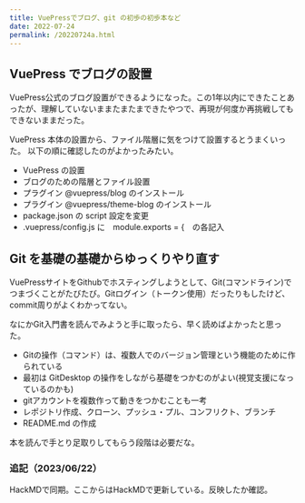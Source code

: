 ```yaml
---
title: VuePressでブログ、git の初歩の初歩本など
date: 2022-07-24
permalink: /20220724a.html
--- 
```


## VuePress でブログの設置

VuePress公式のブログ設置ができるようになった。この1年以内にできたことあったが、理解していないままたまたまできたやつで、再現が何度か再挑戦してもできないままだった。

VuePress 本体の設置から、ファイル階層に気をつけて設置するとうまくいった。
以下の順に確認したのがよかったみたい。

- VuePress の設置
- ブログのための階層とファイル設置
- プラグイン @vuepress/blog のインストール
- プラグイン @vuepress/theme-blog のインストール
- package.json の script 設定を変更
- .vuepress/config.js に　module.exports = {　の各記入

## Git を基礎の基礎からゆっくりやり直す

VuePressサイトをGithubでホスティングしようとして、Git(コマンドライン)でつまづくことがたびたび。Gitログイン（トークン使用）だったりもしたけど、commit周りがよくわかってない。

なにかGit入門書を読んでみようと手に取ったら、早く読めばよかったと思った。

- Gitの操作（コマンド）は、複数人でのバージョン管理という機能のために作られている
- 最初は GitDesktop の操作をしながら基礎をつかむのがよい(視覚支援になっているのかも)
- gitアカウントを複数作って動きをつかむことも一考
- レポジトリ作成、クローン、プッシュ・プル、コンフリクト、ブランチ
- README.md の作成

本を読んで手とり足取りしてもらう段階は必要だな。


### 追記（2023/06/22）
HackMDで同期。ここからはHackMDで更新している。反映したか確認。
